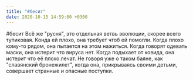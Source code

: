 ```yaml
---
title: "#бесит"
date: 2020-10-15 14:59:00 +0300
---
```


#бесит
Всё же "русня", это отдельная ветвь эволюции, скорее всего тупиковая. Конда ей плохо, она требует чтоб ей помогли. Когда плохо кому-то рядом, она пытается на этом нажиться. Когда говорят одевать маски, она истерит что вируса нет. Когда подыхает от ковида, она истерит что её плохо лечат. Не говоря уже о таком баяне, как "славянский бронежилет", когда она, прикрываясь своими детьми, совершает странные и опасные поступки.

